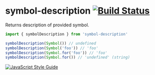 # symbol-description [![Build Status](https://travis-ci.org/mightyiam/symbol-description.svg?branch=master)](https://travis-ci.org/mightyiam/symbol-description)

Returns description of provided symbol.

```js
import { symbolDescription } from 'symbol-description'

symbolDescription(Symbol()) // undefined
symbolDescription(Symbol('foo')) // 'foo'
symbolDescription(Symbol.for('foo')) // 'foo'
symbolDescription(Symbol.for()) // 'undefined' (string)
```

[![JavaScript Style Guide](https://cdn.rawgit.com/feross/standard/master/badge.svg)](https://github.com/feross/standard)
